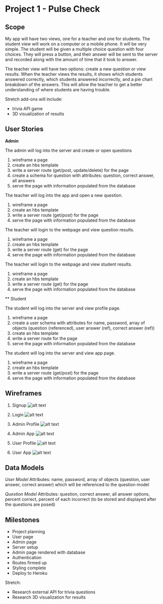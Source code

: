 # Project 1 - Pulse Check

## Scope

My app will have two views, one for a teacher and one for students.  The student view will work on a computer or a mobile phone.  It will be very simple.  The student will be given a multiple choice question with four choices.  They will press a button, and their answer will be sent to the server and recorded along with the amount of time that it took to answer.

The teacher view will have two options:  create a new question or view results.  When the teacher views the results, it shows which students answered correctly, which students answered incorrectly, and a pie chart breakdown of the answers.  This will allow the teacher to get a better understanding of where students are having trouble.

Stretch add-ons will include:
* trivia API game
* 3D visualization of results

## User Stories

**Admin**

The admin will log into the server and create or open questions
1. wireframe a page
2. create an hbs template
3. write a server route (get/post, update/delete) for the page
4. create a schema for question with attributes: question, correct answer, all answers
5. serve the page with information populated from the database

The teacher will log into the app and open a new question.
1. wireframe a page
2. create an hbs template
3. write a server route (get/post) for the page
4. serve the page with information populated from the database

The teacher will login to the webpage and view question results.
1. wireframe a page
2. create an hbs template
3. write a server route (get) for the page
4. serve the page with information populated from the database

The teacher will login to the webpage and view student results.
1. wireframe a page
2. create an hbs template
3. write a server route (get) for the page
4. serve the page with information populated from the database

** Student

The student will log into the server and view profile page.
1. wireframe a page
2. create a user schema with attributes for name, password, array of objects (question (referenced), user answer (ref), correct answer (ref))
3. create an hbs template
4. write a server route for the page
5. serve the page with information populated from the database

The student will log into the server and view app page.
1. wireframe a page
2. create an hbs template
3. write a server route (get/post) for the page
4. serve the page with information populated from the database

## Wireframes

1. Signup
![alt text](https://github.com/stevendnoble/project1/mockups/blob/master/signup.png "Sign Up Page")

2. Login
![alt text](https://github.com/stevendnoble/project1/mockups/blob/master/login.png "Log In Page")

3. Admin Profile
![alt text](https://github.com/stevendnoble/project1/mockups/blob/master/adminprofile.png "Admin Profile Page")

4. Admin App
![alt text](https://github.com/stevendnoble/project1/mockups/blob/master/adminapp.png "Admin App Page")

5. User Profile
![alt text](https://github.com/stevendnoble/project1/mockups/blob/master/userprofile.png "User Profile Page")

6. User App
![alt text](https://github.com/stevendnoble/project1/mockups/blob/master/userapp.png "User App Page")

## Data Models

*User Model*
Attributes:  name, password, array of objects (question, user answer, correct answer) which will be referenced to the question model

*Question Model*
Attributes:  question, correct answer, all answer options, percent correct, percent of each incorrect (to be stored and displayed after the questions are posed)

## Milestones

* Project planning
* User page
* Admin page
* Server setup
* Admin page rendered with database
* Authentication
* Routes firmed up
* Styling complete
* Deploy to Heroku

Stretch:
* Research external API for trivia questions
* Research 3D visualization for results